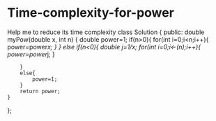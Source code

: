 # Time-complexity-for-power
Help me to reduce its time complexity
class Solution {
public:
    double myPow(double x, int n) {
        double power=1;
        if(n>0){
            for(int i=0;i<n;i++){
                power=power*x;
            }
        }
        else if(n<0){
            double j=1/x;
            for(int i=0;i<-(n);i++){
                power=power*j;
            }
            
        }
        else{
            power=1;
        }
        return power;
    }
};    